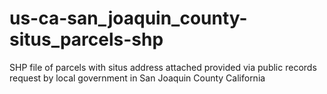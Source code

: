 us-ca-san_joaquin_county-situs_parcels-shp
==========================================

SHP file of parcels with situs address attached provided via public records request by local government in San Joaquin County California
